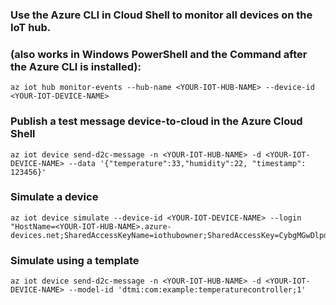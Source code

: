 ### Use the Azure CLI in Cloud Shell to monitor all devices on the IoT hub.
### (also works in Windows PowerShell and the Command after the Azure CLI is installed):
```
az iot hub monitor-events --hub-name <YOUR-IOT-HUB-NAME> --device-id <YOUR-IOT-DEVICE-NAME>
```

### Publish a test message device-to-cloud in the Azure Cloud Shell

```
az iot device send-d2c-message -n <YOUR-IOT-HUB-NAME> -d <YOUR-IOT-DEVICE-NAME> --data '{"temperature":33,"humidity":22, "timestamp": 123456}'
```

### Simulate a device
```
az iot device simulate --device-id <YOUR-IOT-DEVICE-NAME> --login "HostName=<YOUR-IOT-HUB-NAME>.azure-devices.net;SharedAccessKeyName=iothubowner;SharedAccessKey=CybgMGwDlpdhAtZrt56OAKzdPlhM67hLEyfME="
```

### Simulate using a template
```
az iot device send-d2c-message -n <YOUR-IOT-HUB-NAME> -d <YOUR-IOT-DEVICE-NAME> --model-id 'dtmi:com:example:temperaturecontroller;1'
```
